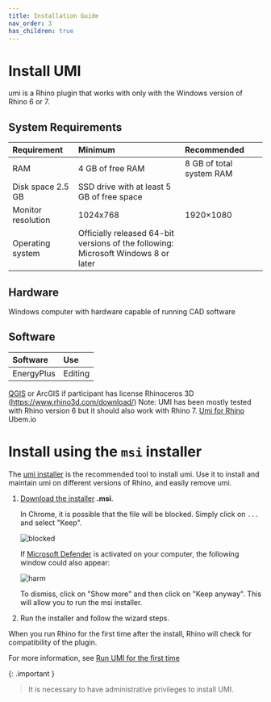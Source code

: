 ```yaml
---
title: Installation Guide
nav_order: 3
has_children: true
---
```


# Install UMI

umi is a Rhino plugin that works with only with the Windows version of Rhino 6 or 7.

## System Requirements

| Requirement                | Minimum                                                                               | Recommended              |
|:---------------------------|:--------------------------------------------------------------------------------------|:-------------------------|
| RAM                        | 4 GB of free RAM                                                                      | 8 GB of total system RAM |
| Disk space          2.5 GB | SSD drive with at least 5 GB of free space                                            |                          |
| Monitor resolution         | 1024x768                                                                              | 1920×1080                |
| Operating system           | Officially released 64-bit versions of the following:<br>Microsoft Windows 8 or later |                          |

## Hardware

Windows computer with hardware capable of running CAD software

## Software

| Software   | Use     |
|:-----------|:--------|
| EnergyPlus | Editing |

[QGIS](https://qgis.org/en/site/index.html) or ArcGIS if participant has license
Rhinoceros 3D (https://www.rhino3d.com/download/) Note: UMI has been mostly tested with
Rhino version 6 but it should also work with Rhino 7.
[Umi for Rhino](http://web.mit.edu/sustainabledesignlab/projects/umi/index.html) Ubem.io

# Install using the `msi` installer

The
[umi installer](https://umireleases.blob.core.windows.net/latest-release/UMI.msi) is the
recommended tool to install umi. Use it to install and maintain umi on different versions
of Rhino, and easily remove umi.


<div class="code-example" markdown="1">

1. [Download the installer](https://umireleases.blob.core.windows.net/latest-release/UMI.msi)
   **.msi**.

   In Chrome, it is possible that the file will be blocked. Simply click on `...` and
   select "Keep".

   ![blocked](/umiverse-docs/assets/images/blocked.png "UMI.msi was blocked because it
   could harm your device")

   If
   [Microsoft Defender](https://docs.microsoft.com/en-us/windows/security/threat-protection/microsoft-defender-antivirus/microsoft-defender-antivirus-in-windows-10)
   is activated on your computer, the following window could also appear:

   ![harm](/umiverse-docs/assets/images/harm.png "Microsoft Defender SmartScreen")

   To dismiss, click on "Show more" and then click on "Keep anyway". This will allow you
   to run the msi installer.

2. Run the installer and follow the wizard steps.

When you run Rhino for the first time after the install, Rhino will check for
compatibility of the plugin.

For more information, see
[Run UMI for the first time](run-first-time)

</div>

{: .important }

> It is necessary to have administrative privileges to install UMI.

